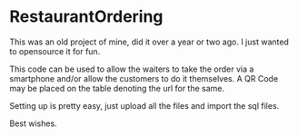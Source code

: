 # RestaurantOrdering

This was an old project of mine, did it over a year or two ago. I just wanted to opensource it for fun.

This code can be used to allow the waiters to take the order via a smartphone and/or allow the customers to do it themselves. A QR Code may be placed on the table denoting the url for the same.

Setting up is pretty easy, just upload all the files and import the sql files.

Best wishes.
